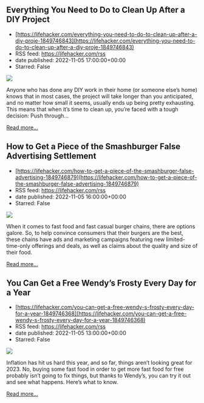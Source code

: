 ## Everything You Need to Do to Clean Up After a DIY Project
 - [https://lifehacker.com/everything-you-need-to-do-to-clean-up-after-a-diy-proje-1849746843](https://lifehacker.com/everything-you-need-to-do-to-clean-up-after-a-diy-proje-1849746843)
 - RSS feed: https://lifehacker.com/rss
 - date published: 2022-11-05 17:00:00+00:00
 - Starred: False

<img src="https://i.kinja-img.com/gawker-media/image/upload/s--DV9ydvtI--/c_fit,fl_progressive,q_80,w_636/d7998f573f6661ba67c265469e1f71b0.jpg" /><p>Anyone who has done any DIY work in their home (or someone else’s home) knows that in most cases, the project will take longer than you anticipated, and no matter how small it seems, usually ends up being pretty exhausting. This means that when it’s time to clean up, you’re faced with a tough decision: Push through…</p><p><a href="https://lifehacker.com/everything-you-need-to-do-to-clean-up-after-a-diy-proje-1849746843">Read more...</a></p>

## How to Get a Piece of the Smashburger False Advertising Settlement
 - [https://lifehacker.com/how-to-get-a-piece-of-the-smashburger-false-advertising-1849746879](https://lifehacker.com/how-to-get-a-piece-of-the-smashburger-false-advertising-1849746879)
 - RSS feed: https://lifehacker.com/rss
 - date published: 2022-11-05 16:00:00+00:00
 - Starred: False

<img src="https://i.kinja-img.com/gawker-media/image/upload/s--tiFfUyDm--/c_fit,fl_progressive,q_80,w_636/aa35e1a48e3f06776030f542bfe764b1.jpg" /><p>When it comes to fast food and fast casual burger chains, there are options galore. So, to help convince consumers that their burgers are the best,  these chains have ads and marketing campaigns featuring new limited-time-only offerings and deals, as well as claims about the quality and size of their food. </p><p><a href="https://lifehacker.com/how-to-get-a-piece-of-the-smashburger-false-advertising-1849746879">Read more...</a></p>

## You Can Get a Free Wendy’s Frosty Every Day for a Year
 - [https://lifehacker.com/you-can-get-a-free-wendy-s-frosty-every-day-for-a-year-1849746368](https://lifehacker.com/you-can-get-a-free-wendy-s-frosty-every-day-for-a-year-1849746368)
 - RSS feed: https://lifehacker.com/rss
 - date published: 2022-11-05 13:00:00+00:00
 - Starred: False

<img src="https://i.kinja-img.com/gawker-media/image/upload/s--OulnMRfp--/c_fit,fl_progressive,q_80,w_636/e99740b107f867e38660bc5a75e71d42.jpg" /><p>Inflation has hit us hard this year, and so far, things aren’t looking great for 2023. No, buying some fast food in order to get more fast food for free probably isn’t going to fix things, but thanks to Wendy’s, you can try it out and see what happens. Here’s what to know.<br /></p><p><a href="https://lifehacker.com/you-can-get-a-free-wendy-s-frosty-every-day-for-a-year-1849746368">Read more...</a></p>
